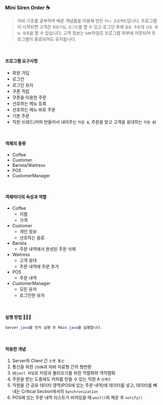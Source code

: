 
### Mini Siren Order ☕️

> 자바 기초를 공부하며 배운 개념들을 이용해 만든 `미니 프로젝트`입니다. 프로그램이 시작되면 고객은 `회원가입`, `로그인`을 할 수 있고 로그인 후에 `음료 주문`과 `선호 메뉴 등록`을 할 수 있습니다. 고객 정보는 ser파일로 프로그램 외부에 저장되어 프로그램이 종료되어도 유지됩니다.

<br>

#### **프로그램 요구사항**
- 회원 가입
- 로그인
- 로그인 유지
- 쿠폰 적립
- 쿠폰을 이용한 주문
- 선호하는 메뉴 등록
- 선호하는 메뉴 바로 주문
- 기본 주문
- 직원 쓰레드(커피 만들어서 내어주는 `직원 A`, 주문을 받고 고객을 응대하는 `직원 B`)

<br>

#### **객체의 종류**
- Coffee
- Customer
- Barista/Waitress
- POS
- CustomerManager

<br>

#### **객체마다의 속성과 역할**
- Coffee
    - 이름
    - 가격
- Customer
    - 개인 정보
    - 선호하는 음료
- Barista
    - 주문 내역에서 완성된 주문 삭제
- Waitress
    - 고객 응대
    - 주문 내역에 주문 추가
- POS
    - 주문 내역
- CustomerManager
    - 모든 유저
    - 로그인한 유저

<br>

#### **실행 방법 👩🏻‍💻**
```java
Server.java를 먼저 실행 후 Main.java를 실행합니다.
```

<br>

#### **적용한 개념**
1. Server와 Client 간 `소켓 통신`
2. 통신을 위한 `JSON`과 자바 자료형 간의 형변환 
3. `Object 파일`로 저장과 불러오기를 위한 직렬화와 역직렬화
4. 주문을 받는 도중에도 커피를 만들 수 있는 직원 A `쓰레드`
5. 직원들 간 공유 데이터 영역(POS에 있는 주문 내역)에 데이터를 넣고, 데이터를 빼내는 Critical Section에서의 `Synchronization`
6. POS에 있는 주문 내역 리스트가 비어있을 때 `wait()`와 채운 후 `notify()`
